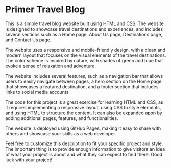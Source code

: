 # Primer Travel Blog
This is a simple travel blog website built using HTML and CSS. The website is designed to showcase travel destinations and experiences, 
and includes several sections such as a Home page, About Us page, Destinations page, and Contact Us page.

The website uses a responsive and mobile-friendly design, with a clean and modern layout that focuses on the visual elements of the travel destinations. 
The color scheme is inspired by nature, with shades of green and blue that evoke a sense of relaxation and adventure.

The website includes several features, such as a navigation bar that allows users to easily navigate between pages, 
a hero section on the Home page that showcases a featured destination, and a footer section that includes links to social media accounts.

The code for this project is a great exercise for learning HTML and CSS, as it requires implementing a responsive layout, 
using CSS to style elements, and using HTML to structure the content. It can also be expanded upon by adding additional pages, 
features, and functionalities.

The website is deployed using GitHub Pages, making it easy to share with others and showcase your skills as a web developer.

Feel free to customize this description to fit your specific project and style. 
The important thing is to provide enough information to give visitors an idea of what your project is about and what they can expect to find there.
Good luck with your project!
